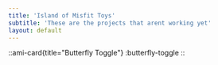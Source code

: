 ```yaml
---
title: 'Island of Misfit Toys'
subtitle: 'These are the projects that arent working yet'
layout: default
---
```


::ami-card{title="Butterfly Toggle"}
:butterfly-toggle
::
